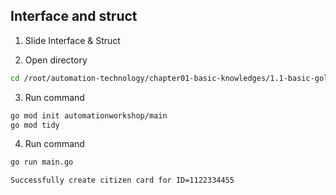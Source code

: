## Interface and struct

1. Slide Interface & Struct

2. Open directory
```bash
cd /root/automation-technology/chapter01-basic-knowledges/1.1-basic-golang/05-interface-struct
```

3. Run command
```bash
go mod init automationworkshop/main
go mod tidy
```

4. Run command
```bash
go run main.go
```

```bash
Successfully create citizen card for ID=1122334455
```